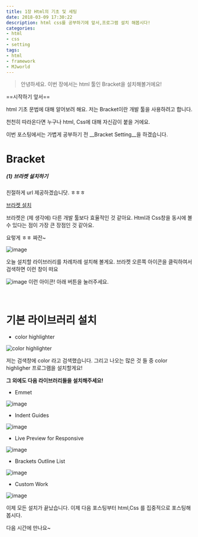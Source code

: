 ```yaml
---
title: 1장 Html의 기초 및 세팅 
date: 2018-03-09 17:30:22
description: html css를 공부하기에 앞서,프로그램 설치 해봅시다!
categories:
- html
- css
- setting
tags:
- html
- framework
- MJworld
---
```


> 안녕하세요. 이번 장에서는 html 툴인 Bracket을 설치해볼거에요!

<!-- more -->


==시작하기 앞서==


html 기초 문법에 대해 알어보려 해요.
 저는 Bracket이란 개발 툴을 사용하려고 합니다.

 천천히 따라온다면 누구나 html, Css에 대해 자신감이 붙을 거에요.

 이번 포스팅에서는 가볍게 공부하기 전 __Bracket Setting__을 하겠습니다.


# Bracket

##### (1) 브라켓 설치하기

친절하게 url 제공하겠습니닷. ㅎㅎㅎ

[브라켓 설치](http://brackets.io/)

브라켓은 (제 생각에) 다른 개발 툴보다 효율적인 것 같아요.
 Html과 Css창을 동시에 볼 수 있다는 점이 가장 큰 장점인 것 같아요.

요렇게 ㅎㅎ 짜잔~ 

![image](https://user-images.githubusercontent.com/20442104/37504347-137c618a-2921-11e8-9cd3-c91bac6e03c3.png)



오늘 설치할 라이브러리를 차례차례 설치해 볼게요.
브라켓 오른쪽 아이콘을 클릭하여서 검색하면 이런 창이 떠요

![image](https://user-images.githubusercontent.com/20442104/37504570-93538ac2-2922-11e8-878e-cdd84884040e.png)
이런 아이콘! 아래 버튼을 눌러주세요.


　　
  
  
  # 기본 라이브러리 설치

- color highlighter

![color highlighter](https://user-images.githubusercontent.com/20442104/37499422-f8eb4b16-2906-11e8-8512-1358c0895a18.png)


저는 검색창에 color 라고 검색했습니다.
 그리고 나오는 많은 것 들 중 color highligher 프로그램을 설치할게요!



**그 외에도 다음 라이브러리들을 설치해주세요!**

- Emmet

![image](https://user-images.githubusercontent.com/20442104/37499533-93967226-2907-11e8-911d-fbb4b3481980.png)

- Indent Guides

![image](https://user-images.githubusercontent.com/20442104/37499610-fdc290ee-2907-11e8-8a62-fa7dc98fca3e.png)

- Live Preview for Responsive

![image](https://user-images.githubusercontent.com/20442104/37499842-5a6dfed6-2909-11e8-8a05-c2e9cfc70595.png)

- Brackets Outline List

![image](https://user-images.githubusercontent.com/20442104/37499681-5fe82e1e-2908-11e8-8bfa-176c6748a072.png)

- Custom Work

![image](https://user-images.githubusercontent.com/20442104/37499735-b1324bce-2908-11e8-818a-af0809475091.png)


이제 모든 설치가 끝났습니다. 이제 다음 포스팅부터 html,Css 를 집중적으로 포스팅해봅시다.

다음 시간에 만나요~ 


